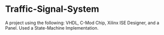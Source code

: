 # Traffic-Signal-System
A project using the following: VHDL, C-Mod Chip, Xilinx ISE Designer, and a Panel. Used a State-Machine Implementation.
